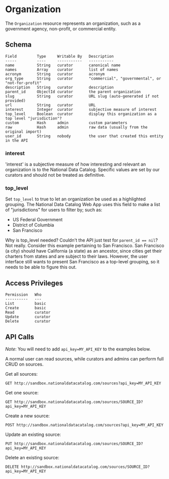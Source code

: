 # Organization

The `Organization` resource represents an organization, such as a government agency, non-profit, or commercial entity.

## Schema

    Field         Type     Writable By   Description
    -----         ----     -----------   -----------
    name          String   curator       canonical name
    names         Array    curator       list of names
    acronym       String   curator       acronym
    org_type      String   curator       "commercial", "governmental", or "not-for-profit"
    description   String   curator       description
    parent_id     ObjectId curator       the parent organization
    slug          String   curator       URL slug (auto-generated if not provided)
    url           String   curator       URL
    interest      Integer  curator       subjective measure of interest
    top_level     Boolean  curator       display this organization as a top level "jurisdiction"?
    custom        Hash     admin         custom parameters
    raw           Hash     admin         raw data (usually from the original import)
    user_id       String   nobody        the user that created this entity in the API

### interest

'interest' is a subjective measure of how interesting and relevant an organization is to the National Data Catalog. Specific values are set by our curators and should not be treated as definitive.

### top_level

Set `top_level` to true to let an organization be used as a highlighted grouping. The National Data Catalog Web App uses this field to make a list of "jurisdictions" for users to filter by; such as:

  * US Federal Government
  * District of Columbia
  * San Francisco

Why is top_level needed? Couldn't the API just test for `parent_id == nil`? Not really. Consider this example pertaining to San Francisco. San Francisco (a city) should have California (a state) as an ancestor, since cities get their charters from states and are subject to their laws. However, the user interface still wants to present San Francisco as a top-level grouping, so it needs to be able to figure this out.

## Access Privileges

    Permission   Who
    ----------   ---
    List         basic
    Create       basic
    Read         curator
    Update       curator
    Delete       curator

## API Calls

*Note*: You will need to add `api_key=MY_API_KEY` to the examples below.

A normal user can read sources, while curators and admins can perform full CRUD on sources.

Get all sources:

    GET http://sandbox.nationaldatacatalog.com/sources?api_key=MY_API_KEY

Get one source:

    GET http://sandbox.nationaldatacatalog.com/sources/SOURCE_ID?api_key=MY_API_KEY

Create a new source:

    POST http://sandbox.nationaldatacatalog.com/sources?api_key=MY_API_KEY

Update an existing source:

    PUT http://sandbox.nationaldatacatalog.com/sources/SOURCE_ID?api_key=MY_API_KEY

Delete an existing source:

    DELETE http://sandbox.nationaldatacatalog.com/sources/SOURCE_ID?api_key=MY_API_KEY
